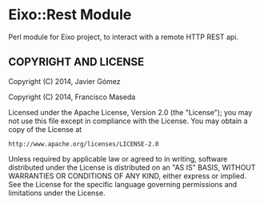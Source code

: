 Eixo::Rest Module
==================

Perl module for Eixo project, to interact with a remote HTTP REST api.


COPYRIGHT AND LICENSE
---------------------

Copyright (C) 2014, Javier Gómez

Copyright (C) 2014, Francisco Maseda




Licensed under the Apache License, Version 2.0 (the "License");
you may not use this file except in compliance with the License.
You may obtain a copy of the License at

    http://www.apache.org/licenses/LICENSE-2.0

Unless required by applicable law or agreed to in writing, software
distributed under the License is distributed on an "AS IS" BASIS,
WITHOUT WARRANTIES OR CONDITIONS OF ANY KIND, either express or implied.
See the License for the specific language governing permissions and
limitations under the License.
